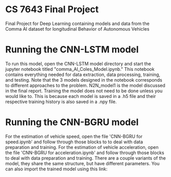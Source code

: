 # CS 7643 Final Project
 Final Project for Deep Learning containing models and data from the Comma AI dataset for longitudinal Behavior of Autonomous Vehicles


# Running the CNN-LSTM model
To run this model, open the CNN-LSTM model directory and start the jupyter notebook titled "comma_AI_Coles_Model.ipynb." This notebook contains everything needed for data extraction, data processing, training, and testing. Note that the 3 models designed in the notebook corresponds to different approaches to the problem. N2N_model1 is the model discussed in the final report. Training the model does not need to be done unless you would like to. This is because each model is saved in a .h5 file and their respective training history is also saved in a .npy file.

# Running the CNN-BGRU model
For the estimation of vehicle speed, open the file 'CNN-BGRU for speed.ipynb' and follow through those blocks to to deal with data preparation and training.
For the estimation of vehicle acceleration, open the file 'CNN-BGRU for acceleration.ipynb' and follow through those blocks to deal with data preparation and training.
There are a couple variants of the model, they share the same structure, but have different parameters. You can also import the trained model using this link:
